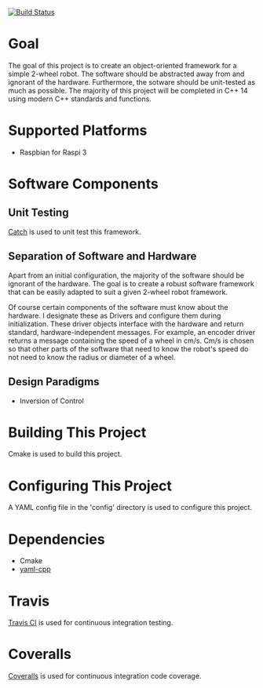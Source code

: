 [![Build Status](https://travis-ci.org/TuckerHaydon/RobotFramework.svg?branch=master)](https://travis-ci.org/TuckerHaydon/RobotFramework)

# Goal
The goal of this project is to create an object-oriented framework for a simple 2-wheel robot. The software should be abstracted away from and ignorant of the hardware. Furthermore, the sotware should be unit-tested as much as possible. The majority of this project will be completed in C++ 14 using modern C++ standards and functions.

# Supported Platforms
* Raspbian for Raspi 3

# Software Components
## Unit Testing
[Catch](https://github.com/philsquared/Catch) is used to unit test this framework.

## Separation of Software and Hardware
Apart from an initial configuration, the majority of the software should be ignorant of the hardware. The goal is to create a robust software framework that can be easily adapted to suit a given 2-wheel robot framework. 

Of course certain components of the software must know about the hardware. I designate these as Drivers and configure them during initialization. These driver objects interface with the hardware and return standard, hardware-independent messages. For example, an encoder driver returns a message containing the speed of a wheel in cm/s. Cm/s is chosen so that other parts of the software that need to know the robot's speed do not need to know the radius or diameter of a wheel. 

## Design Paradigms
* Inversion of Control

# Building This Project
Cmake is used to build this project.

# Configuring This Project
A YAML config file in the 'config' directory is used to configure this project.

# Dependencies
* Cmake
* [yaml-cpp](https://github.com/jbeder/yaml-cpp)

# Travis
[Travis CI](https://travis-ci.org) is used for continuous integration testing.

# Coveralls
[Coveralls](https://coveralls.io) is used for continuous integration code coverage.
